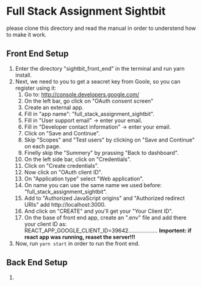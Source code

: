 # Full Stack Assignment Sightbit

please clone this directory and read the manual in order to understend how to make it work.

## Front End Setup

1. Enter the directory "sightbit_front_end" in the terminal and run yarn install.
2. Next, we need to you to get a seacret key from Goole, so you can register using it:
   1. Go to: http://console.developers.google.com/
   2. On the left bar, go click on "OAuth consent screen"
   3. Create an external app.
   4. Fill in "app name": "full_stack_assignment_sightbit".
   5. Fill in "User support email" -> enter your email.
   6. Fill in "Developer contact information" -> enter your email.
   7. Click on "Save and Continue".
   8. Skip "Scopes" and "Test users" by clicking on "Save and Continue" on each page.
   9. Finelly skip the "Summery" by prassing "Back to dashboard".
   10. On the left side bar, click on "Credentials".
   11. Click on "Create credentials".
   12. Now click on "OAuth client ID".
   13. On "Application type" select "Web application".
   14. On name you can use the same name we used before: "full_stack_assignment_sightbit".
   15. Add to "Authorized JavaScript origins" and "Authorized redirect URIs" add http://localhost:3000.
   16. And click on "CREATE" and you'll get your "Your Client ID".
   17. On the base of front end app, create an ".env" file and add there your client ID as:
       REACT_APP_GOOGLE_CLIENT_ID=39642...................
       **Importent: if react app was running, reaset the server!!!**
3. Now, run `yarn start` in order to run the front end.

## Back End Setup

1.
